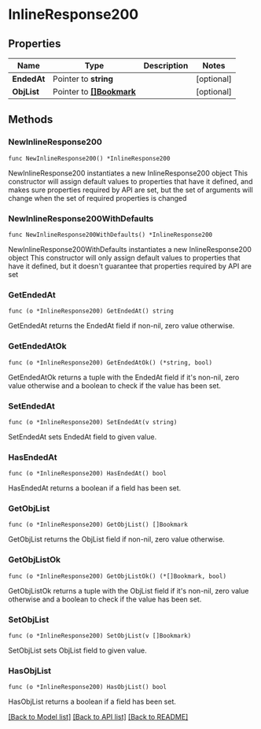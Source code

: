 # InlineResponse200

## Properties

Name | Type | Description | Notes
------------ | ------------- | ------------- | -------------
**EndedAt** | Pointer to **string** |  | [optional] 
**ObjList** | Pointer to [**[]Bookmark**](Bookmark.md) |  | [optional] 

## Methods

### NewInlineResponse200

`func NewInlineResponse200() *InlineResponse200`

NewInlineResponse200 instantiates a new InlineResponse200 object
This constructor will assign default values to properties that have it defined,
and makes sure properties required by API are set, but the set of arguments
will change when the set of required properties is changed

### NewInlineResponse200WithDefaults

`func NewInlineResponse200WithDefaults() *InlineResponse200`

NewInlineResponse200WithDefaults instantiates a new InlineResponse200 object
This constructor will only assign default values to properties that have it defined,
but it doesn't guarantee that properties required by API are set

### GetEndedAt

`func (o *InlineResponse200) GetEndedAt() string`

GetEndedAt returns the EndedAt field if non-nil, zero value otherwise.

### GetEndedAtOk

`func (o *InlineResponse200) GetEndedAtOk() (*string, bool)`

GetEndedAtOk returns a tuple with the EndedAt field if it's non-nil, zero value otherwise
and a boolean to check if the value has been set.

### SetEndedAt

`func (o *InlineResponse200) SetEndedAt(v string)`

SetEndedAt sets EndedAt field to given value.

### HasEndedAt

`func (o *InlineResponse200) HasEndedAt() bool`

HasEndedAt returns a boolean if a field has been set.

### GetObjList

`func (o *InlineResponse200) GetObjList() []Bookmark`

GetObjList returns the ObjList field if non-nil, zero value otherwise.

### GetObjListOk

`func (o *InlineResponse200) GetObjListOk() (*[]Bookmark, bool)`

GetObjListOk returns a tuple with the ObjList field if it's non-nil, zero value otherwise
and a boolean to check if the value has been set.

### SetObjList

`func (o *InlineResponse200) SetObjList(v []Bookmark)`

SetObjList sets ObjList field to given value.

### HasObjList

`func (o *InlineResponse200) HasObjList() bool`

HasObjList returns a boolean if a field has been set.


[[Back to Model list]](../README.md#documentation-for-models) [[Back to API list]](../README.md#documentation-for-api-endpoints) [[Back to README]](../README.md)


